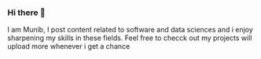 ### Hi there 👋
I am Munib, I post content related to software and data sciences and i enjoy sharpening my skills in these fields.
Feel free to checck out my projects will upload more whenever i get a chance
